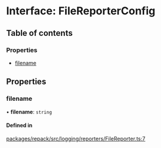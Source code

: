 # Interface: FileReporterConfig

## Table of contents

### Properties

- [filename](./FileReporterConfig.md#filename)

## Properties

### filename

• **filename**: `string`

#### Defined in

[packages/repack/src/logging/reporters/FileReporter.ts:7](https://github.com/callstack/repack/blob/1d9a1bb/packages/repack/src/logging/reporters/FileReporter.ts#L7)
